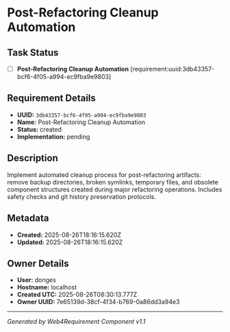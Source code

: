 # Post-Refactoring Cleanup Automation

## Task Status
- [ ] **Post-Refactoring Cleanup Automation** [requirement:uuid:3db43357-bcf6-4f05-a994-ec9fba9e9803]

## Requirement Details

- **UUID:** `3db43357-bcf6-4f05-a994-ec9fba9e9803`
- **Name:** Post-Refactoring Cleanup Automation
- **Status:** created
- **Implementation:** pending

## Description

Implement automated cleanup process for post-refactoring artifacts: remove backup directories, broken symlinks, temporary files, and obsolete component structures created during major refactoring operations. Includes safety checks and git history preservation protocols.

## Metadata

- **Created:** 2025-08-26T18:16:15.620Z
- **Updated:** 2025-08-26T18:16:15.620Z

## Owner Details

- **User:** donges
- **Hostname:** localhost
- **Created UTC:** 2025-08-26T08:30:13.777Z
- **Owner UUID:** 7e65139d-38cf-4f34-b769-0a86dd3a94e3

---

*Generated by Web4Requirement Component v1.1*